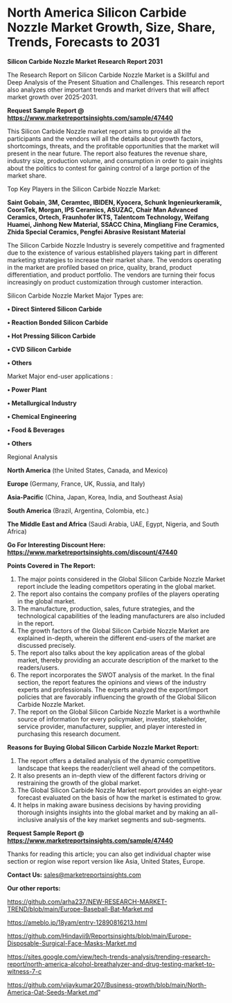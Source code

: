 # North America Silicon Carbide Nozzle Market Growth, Size, Share, Trends, Forecasts to 2031

<strong>Silicon Carbide Nozzle Market Research Report 2031</strong>

The Research Report on Silicon Carbide Nozzle Market is a Skillful and Deep Analysis of the Present Situation and Challenges. This research report also analyzes other important trends and market drivers that will affect market growth over 2025-2031.

<strong>Request Sample Report @ <a href=https://www.marketreportsinsights.com/sample/47440>https://www.marketreportsinsights.com/sample/47440</a></strong>

This Silicon Carbide Nozzle market report aims to provide all the participants and the vendors will all the details about growth factors, shortcomings, threats, and the profitable opportunities that the market will present in the near future. The report also features the revenue share, industry size, production volume, and consumption in order to gain insights about the politics to contest for gaining control of a large portion of the market share.

Top Key Players in the Silicon Carbide Nozzle Market:

<strong>Saint Gobain, 3M, Ceramtec, IBIDEN, Kyocera, Schunk Ingenieurkeramik, CoorsTek, Morgan, IPS Ceramics, ASUZAC, Chair Man Advanced Ceramics, Ortech, Fraunhofer IKTS, Talentcom Technology, Weifang Huamei, Jinhong New Material, SSACC China, Mingliang Fine Ceramics, Zhida Special Ceramics, Pengfei Abrasive Resistant Material</strong>

The Silicon Carbide Nozzle Industry is severely competitive and fragmented due to the existence of various established players taking part in different marketing strategies to increase their market share. The vendors operating in the market are profiled based on price, quality, brand, product differentiation, and product portfolio. The vendors are turning their focus increasingly on product customization through customer interaction.

Silicon Carbide Nozzle Market Major Types are:

<strong>•  Direct Sintered Silicon Carbide

•  Reaction Bonded Silicon Carbide

•  Hot Pressing Silicon Carbide

•  CVD Silicon Carbide

•  Others</strong>

Market Major end-user applications :

<strong>•  Power Plant

•  Metallurgical Industry

•  Chemical Engineering

•  Food & Beverages

•  Others</strong>

Regional Analysis

</u><strong><b>North America</b></strong> (the United States, Canada, and Mexico)

<strong><b>Europe </b></strong>(Germany, France, UK, Russia, and Italy)

<strong><b>Asia-Pacific</b></strong> (China, Japan, Korea, India, and Southeast Asia)

<strong><b>South America</b></strong> (Brazil, Argentina, Colombia, etc.)

<strong><b>The Middle East and Africa</b></strong> (Saudi Arabia, UAE, Egypt, Nigeria, and South Africa)

<strong>Go For Interesting Discount Here: <a href=https://www.marketreportsinsights.com/discount/47440>https://www.marketreportsinsights.com/discount/47440</a></strong>

<strong>Points Covered in The Report:</strong>
<ol>
  <li>The major points considered in the Global Silicon Carbide Nozzle Market report include the leading competitors operating in the global market.</li>
  <li>The report also contains the company profiles of the players operating in the global market.</li>
  <li>The manufacture, production, sales, future strategies, and the technological capabilities of the leading manufacturers are also included in the report.</li>
  <li>The growth factors of the Global Silicon Carbide Nozzle Market are explained in-depth, wherein the different end-users of the market are discussed precisely.</li>
  <li>The report also talks about the key application areas of the global market, thereby providing an accurate description of the market to the readers/users.</li>
  <li>The report incorporates the SWOT analysis of the market. In the final section, the report features the opinions and views of the industry experts and professionals. The experts analyzed the export/import policies that are favorably influencing the growth of the Global Silicon Carbide Nozzle Market.</li>
  <li>The report on the Global Silicon Carbide Nozzle Market is a worthwhile source of information for every policymaker, investor, stakeholder, service provider, manufacturer, supplier, and player interested in purchasing this research document.</li>
</ol>
<strong>Reasons for Buying Global Silicon Carbide Nozzle Market Report:</strong>

<ol>
  <li>The report offers a detailed analysis of the dynamic competitive landscape that keeps the reader/client well ahead of the competitors.</li>
  <li>It also presents an in-depth view of the different factors driving or restraining the growth of the global market.</li>
  <li>The Global Silicon Carbide Nozzle Market report provides an eight-year forecast evaluated on the basis of how the market is estimated to grow.</li>
  <li>It helps in making aware business decisions by having providing thorough insights insights into the global market and by making an all-inclusive analysis of the key market segments and sub-segments.</li>
</ol>
<strong>Request Sample Report @ <a href=https://www.marketreportsinsights.com/sample/47440>https://www.marketreportsinsights.com/sample/47440</a></strong>


Thanks for reading this article; you can also get individual chapter wise section or region wise report version like Asia, United States, Europe.

<strong>Contact Us:</strong>
sales@marketreportsinsights.com

<strong>Our other reports:</strong>

<a href=https://github.com/arha237/NEW-RESEARCH-MARKET-TREND/blob/main/Europe-Baseball-Bat-Market.md>https://github.com/arha237/NEW-RESEARCH-MARKET-TREND/blob/main/Europe-Baseball-Bat-Market.md</a>

<a href=https://ameblo.jp/18yam/entry-12890816213.html>https://ameblo.jp/18yam/entry-12890816213.html</a>

<a href=https://github.com/Hindavii9/Reportsinsights/blob/main/Europe-Disposable-Surgical-Face-Masks-Market.md>https://github.com/Hindavii9/Reportsinsights/blob/main/Europe-Disposable-Surgical-Face-Masks-Market.md</a>

<a href=https://sites.google.com/view/tech-trends-analysis/trending-research-report/north-america-alcohol-breathalyzer-and-drug-testing-market-to-witness-7-c>https://sites.google.com/view/tech-trends-analysis/trending-research-report/north-america-alcohol-breathalyzer-and-drug-testing-market-to-witness-7-c</a>

<a href=https://github.com/vijaykumar207/Business-growth/blob/main/North-America-Oat-Seeds-Market.md>https://github.com/vijaykumar207/Business-growth/blob/main/North-America-Oat-Seeds-Market.md</a>"
